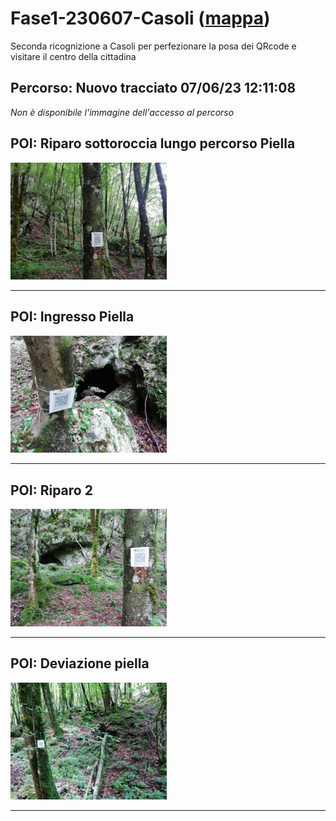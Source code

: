# Fase1-230607-Casoli ([mappa](https://umap.openstreetmap.fr/it/map/fase1-230607-casoli_1041690))
Seconda ricognizione a Casoli per perfezionare la posa dei QRcode e visitare il centro della cittadina
## Percorso: Nuovo tracciato 07/06/23 12:11:08
*Non è disponibile l'immagine dell'accesso al percorso* 

## POI: Riparo sottoroccia lungo percorso Piella
[<img src='/vignettes/fbe987fb-8997-4d79-9af0-270972705c3c.jpg' width='250'/>](/vignettes/fbe987fb-8997-4d79-9af0-270972705c3c.jpg) 

****
## POI: Ingresso Piella
[<img src='/vignettes/03dc60a9-52ed-4096-b353-2cdf75d925bd.jpg' width='250'/>](/vignettes/03dc60a9-52ed-4096-b353-2cdf75d925bd.jpg) 

****
## POI: Riparo 2
[<img src='/vignettes/fb75f2f0-800b-41ab-a67c-9b345ae62a60.jpg' width='250'/>](/vignettes/fb75f2f0-800b-41ab-a67c-9b345ae62a60.jpg) 

****
## POI: Deviazione piella
[<img src='/vignettes/701140b5-961c-454d-a337-9f09380c8844.jpg' width='250'/>](/vignettes/701140b5-961c-454d-a337-9f09380c8844.jpg) 

****
